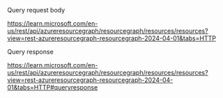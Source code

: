 



Query request body

https://learn.microsoft.com/en-us/rest/api/azureresourcegraph/resourcegraph/resources/resources?view=rest-azureresourcegraph-resourcegraph-2024-04-01&tabs=HTTP

Query response

https://learn.microsoft.com/en-us/rest/api/azureresourcegraph/resourcegraph/resources/resources?view=rest-azureresourcegraph-resourcegraph-2024-04-01&tabs=HTTP#queryresponse